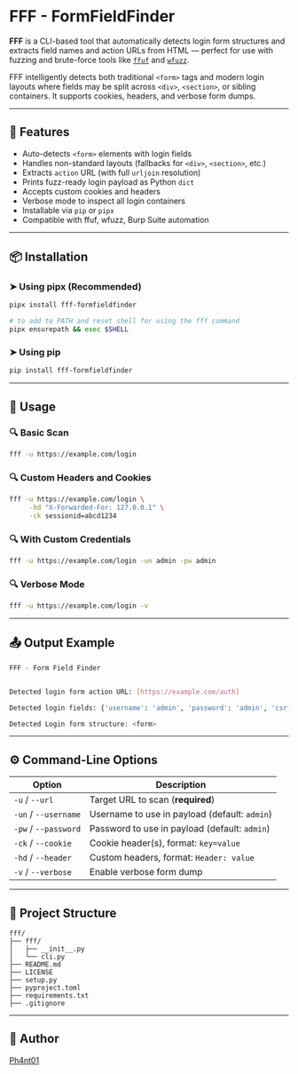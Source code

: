 # FFF - FormFieldFinder

**FFF** is a CLI-based tool that automatically detects login form structures and extracts field names and action URLs from HTML — perfect for use with fuzzing and brute-force tools like [`ffuf`](https://github.com/ffuf/ffuf) and [`wfuzz`](https://github.com/xmendez/wfuzz).

FFF intelligently detects both traditional `<form>` tags and modern login layouts where fields may be split across `<div>`, `<section>`, or sibling containers. It supports cookies, headers, and verbose form dumps.

---

## 🚀 Features

- Auto-detects `<form>` elements with login fields
- Handles non-standard layouts (fallbacks for `<div>`, `<section>`, etc.)
- Extracts `action` URL (with full `urljoin` resolution)
- Prints fuzz-ready login payload as Python `dict`
- Accepts custom cookies and headers
- Verbose mode to inspect all login containers
- Installable via `pip` or `pipx`
- Compatible with ffuf, wfuzz, Burp Suite automation

---

## 📦 Installation

### ➤ Using pipx (Recommended)

```bash
pipx install fff-formfieldfinder
```

```bash
# to add to PATH and reset shell for using the fff command
pipx ensurepath && exec $SHELL   
```

### ➤ Using pip

```bash
pip install fff-formfieldfinder
```

---

## 🧪 Usage

### 🔍 Basic Scan

```bash
fff -u https://example.com/login
```

### 🔍 Custom Headers and Cookies

```bash
fff -u https://example.com/login \
     -hd "X-Forwarded-For: 127.0.0.1" \
     -ck sessionid=abcd1234
```

### 🔍 With Custom Credentials

```bash
fff -u https://example.com/login -un admin -pw admin
```

### 🔍 Verbose Mode

```bash
fff -u https://example.com/login -v
```

---

## 📤 Output Example

```bash
FFF - Form Field Finder


Detected login form action URL: [https://example.com/auth]

Detected login fields: {'username': 'admin', 'password': 'admin', 'csrf_token': 'abc123'}

Detected Login form structure: <form>
```

---

## ⚙️ Command-Line Options

|Option|Description|
|---|---|
|`-u` / `--url`|Target URL to scan (**required**)|
|`-un` / `--username`|Username to use in payload (default: `admin`)|
|`-pw` / `--password`|Password to use in payload (default: `admin`)|
|`-ck` / `--cookie`|Cookie header(s), format: `key=value`|
|`-hd` / `--header`|Custom headers, format: `Header: value`|
|`-v` / `--verbose`|Enable verbose form dump|

---

## 📂 Project Structure

```
fff/
├── fff/
│   ├── __init__.py
│   └── cli.py
├── README.md
├── LICENSE
├── setup.py
├── pyproject.toml
├── requirements.txt
├── .gitignore
```

---

## 📜 Author

[Ph4nt01](https://github.com/Ph4nt01)
